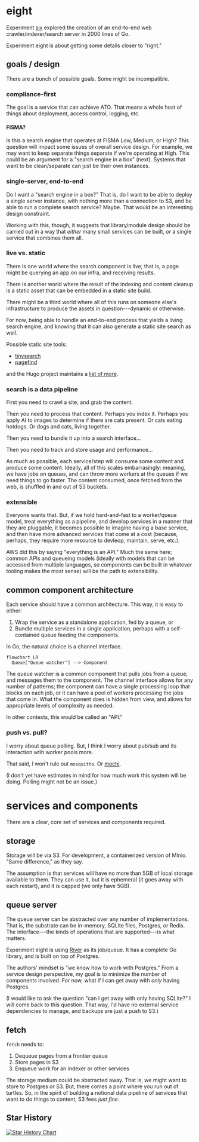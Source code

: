 # eight

Experiment [six](https://github.com/jadudm/six) explored the creation of an end-to-end web crawler/indexer/search server in 2000 lines of Go.

Experiment eight is about getting some details closer to "right."

## goals / design

There are a bunch of possible goals. Some might be incompatible.

### compliance-first

The goal is a service that can achieve ATO. That means a whole host of things about deployment, access control, logging, etc.

#### FISMA?

Is this a search engine that operates at FISMA Low, Medium, or High? This question will impact some issues of overall service design. For example, we may want to keep separate things separate if we're operating at High. This could be an argument for a "search engine in a box" (next). Systems that want to be clean/separate can just be their own instances.

### single-server, end-to-end

Do I want a "search engine in a box?" That is, do I want to be able to deploy a single server instance, with nothing more than a connection to S3, and be able to run a complete search service? Maybe. That would be an interesting design constraint.

Working with this, though, it suggests that library/module design should be carried out in a way that _either_ many small services can be built, _or_ a single service that combines them all. 

### live vs. static

There is one world where the search component is live; that is, a page might be querying an app on our infra, and receiving results.

There is another world where the result of the indexing and content cleanup is a static asset that can be embedded in a static site build. 

There might be a third world where all of this runs on someone else's infrastructure to produce the assets in question---dynamic or otherwise. 

For now, being able to handle an end-to-end process that yields a living search engine, and knowing that it can also generate a static site search as well.

Possible static site tools:

* [tinysearch](https://github.com/tinysearch/tinysearch)
* [pagefind](https://pagefind.app/)

and the Hugo project maintains a [list of more](https://gohugo.io/tools/search/).

### search is a data pipeline

First you need to crawl a site, and grab the content.

Then you need to process that content. Perhaps you index it. Perhaps you apply AI to images to determine if there are cats present. Or cats eating hotdogs. Or dogs and cats, living together.

Then you need to bundle it up into a search interface...

Then you need to track and store usage and performance...

As much as possible, each service/step will consume some content and produce some content. Ideally, all of this scales embarrasingly: meaning, we have jobs on queues, and can throw more workers at the queues if we need things to go faster. The content consumed, once fetched from the web, is shuffled in and out of S3 buckets.

### extensible

Everyone wants that. But, if we hold hard-and-fast to a worker/queue model, treat everything as a pipeline, and develop services in a manner that they are pluggable, it becomes possible to imagine having a base service, and then have more advanced services that come at a cost (because, perhaps, they require more resource to devleop, maintain, serve, etc.). 

AWS did this by saying "everything is an API." Much the same here; common APIs and queueing models (ideally with models that can be accessed from multiple languages, so components can be built in whatever tooling makes the most sense) will be the path to extensibility.

## common component architecture

Each service should have a common architecture. This way, it is easy to either:

1. Wrap the service as a standalone application, fed by a queue, or 
2. Bundle multiple services in a single application, perhaps with a self-contained queue feeding the components.

In Go, the natural choice is a channel interface.

```mermaid
flowchart LR
  Queue["Queue watcher"] --> Component
```

The queue watcher is a common component that pulls jobs from a queue, and messages them to the component. The channel interface allows for any number of patterns; the component can have a single processing loop that blocks on each job, or it can have a pool of workers processing the jobs that come in. What the component does is hidden from view, and allows for appropriate levels of complexity as needed.

In other contexts, this would be called an "API."

### push vs. pull?

I worry about queue polling. But, I think I worry about pub/sub and its interaction wtih worker pools more. 

That said, I won't rule out `mosquitto`. Or [mochi](https://github.com/mochi-mqtt/server).

(I don't yet have estimates in mind for how much work this system will be doing. Polling might not be an issue.)

# services and components

There are a clear, core set of services and components required.

## storage

Storage will be via S3. For development, a containerized version of Minio. "Same difference," as they say.

The assumption is that services will have no more than 5GB of local storage available to them. They can use it, but it is ephemeral (it goes away with each restart), and it is capped (we only have 5GB).

## queue server

The queue server can be abstracted over any number of implementations. That is, the substrate can be in-memory, SQLite files, Postgres, or Redis. The interface---the kinds of operations that are supported---is what matters.

Experiment eight is using [River](https://riverqueue.com/) as its job/queue. It has a complete Go library, and is built on top of Postgres.

The authors' mindset is "we know how to work with Postgres." From a service design perspective, my goal is to minimize the number of components involved. For now, what if I can get away with *only* having Postgres.

(I would like to ask the question "can I get away with only having SQLite?" I will come back to this question. That way, I'd have no external service dependencies to manage, and backups are just a push to S3.)

## fetch

`fetch` needs to:

1. Dequeue pages from a frontier queue
2. Store pages in S3
3. Enqueue work for an indexer or other services

The storage medium could be abstracted away. That is, we might want to store to Postgres _or_ S3. But, there comes a point where you run out of turtles. So, in the spirit of building a notional data pipeline of services that want to do things to content, S3 fees _just fine_.

## Star History

[![Star History Chart](https://api.star-history.com/svg?repos=jadudm/eight&type=Date)](https://star-history.com/#jadudm/eight&Date)
